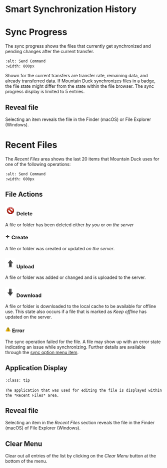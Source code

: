 Smart Synchronization History
====

# Sync Progress

The sync progress shows the files that currently get synchronized and pending changes after the current transfer.

```{image} _images/Sync_Progress.png
:alt: Send Command
:width: 800px
```

Shown for the current transfers are transfer rate, remaining data, and already transferred data. If Mountain Duck synchronizes files in a badge, the file state might differ from the state within the file browser. The sync progress display is limited to 5 entries.

## Reveal file

Selecting an item reveals the file in the Finder (macOS) or File Explorer (Windows).

# Recent Files

The *Recent Files* area shows the last 20 items that Mountain Duck uses for one of the following operations:
```{image} _images/Recent_Files.png
:alt: Send Command
:width: 600px
```

## File Actions
### ![Delete](_images/delete.png) Delete
A file or folder has been deleted either *by you* or *on the server*

### ![Create](_images/plus.png) Create
A file or folder was created or updated *on the server*.

### ![Upload](_images/transfer_upload.png) Upload
A file or folder was added or changed and is uploaded to the server.

### ![Download](_images/transfer_download.png) Download
A file or folder is downloaded to the local cache to be available for offline use. This state also occurs if a file that is marked as *Keep offline* has updated on the server.

### ![Error](_images/alert.png) Error
The sync operation failed for the file. A file may show up with an error state indicating an issue while synchronizing. Further details are available through the [sync option menu item](sync.md#sync-errors).

## Application Display

```{admonition} Windows Only
:class: tip

The application that was used for editing the file is displayed within the *Recent Files* area.
```

## Reveal file

Selecting an item in the *Recent Files* section reveals the file in the Finder (macOS) of File Explorer (Windows).

## Clear Menu

Clear out all entries of the list by clicking on the *Clear Menu* button at the bottom of the menu.